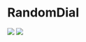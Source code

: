 # RandomDial
<a href="https://codeclimate.com/github/JCanaks/RandomDial/maintainability"><img src="https://api.codeclimate.com/v1/badges/51daf9c46b1d97a6b75f/maintainability" /></a>
<a href="https://codeclimate.com/github/JCanaks/RandomDial/test_coverage"><img src="https://api.codeclimate.com/v1/badges/51daf9c46b1d97a6b75f/test_coverage" /></a>